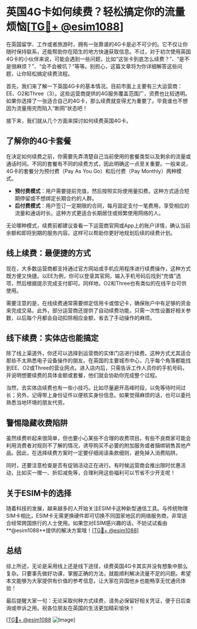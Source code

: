 # 英国4G卡如何续费？轻松搞定你的流量烦恼[[TG💪+ @esim1088](https://t.me/s/esim1088)]

在英国留学、工作或者旅游时，拥有一张靠谱的4G卡是必不可少的。它不仅让你随时保持联系，还能帮助你在陌生的地方快速获取信息。不过，对于初次使用英国4G卡的小伙伴来说，可能会遇到一些问题，比如“这张卡到底怎么续费？”、“是不是很麻烦？”、“会不会被坑？”等等。别担心，这篇文章将为你详细解答这些问题，让你轻松搞定续费流程。

首先，我们来了解一下英国4G卡的基本情况。目前市面上主要有三大运营商：EE、O2和Three（3）。这些运营商提供的4G服务覆盖范围广，资费也比较透明。如果你选择了一张适合自己的4G卡，那么续费就变得尤为重要了。毕竟谁也不想因为流量用完而陷入“断网”状态吧！

接下来，我们就从几个方面来探讨如何续费英国4G卡。

## **了解你的4G卡套餐**

在决定如何续费之前，你需要先弄清楚自己当前使用的套餐类型以及剩余的流量或通话时间。不同的套餐有不同的续费方式，因此明确这一点至关重要。一般来说，4G卡的套餐分为预付费（Pay As You Go）和后付费（Pay Monthly）两种模式。

- **预付费模式**：用户需要提前充值，然后按照实际使用量扣费。这种方式适合短期停留或不想绑定长期合约的人群。
- **后付费模式**：用户签订一定期限的合同，每月固定支付一笔费用，享受相应的流量和通话时长。这种方式更适合长期居住或频繁使用网络的人。

无论哪种模式，续费前都建议查看一下运营商官网或App上的账户详情，确认当前余额和即将到期的服务内容。这样可以帮助你更好地规划后续的续费计划。

## **线上续费：最便捷的方式**

现在，大多数运营商都支持通过官方网站或手机应用程序进行续费操作，这种方式既方便又快捷。以EE为例，你可以登录其官网，输入手机号码后找到“充值”选项，然后根据提示完成支付即可。同样地，O2和Three也有类似的在线平台可供使用。

需要注意的是，在线续费通常需要绑定信用卡或借记卡，确保账户中有足够的资金来完成交易。此外，部分运营商还提供了自动续费功能，只需一次性设置好相关参数，以后每个月都会自动扣除相应金额，省去了手动操作的麻烦。

## **线下续费：实体店也能搞定**

除了线上渠道外，你还可以选择到运营商的实体门店进行续费。这种方式尤其适合那些不太熟悉电子设备操作的朋友。在英国的主要城市中心，几乎每个角落都能找到EE、O2或Three的营业网点。进入店内后，只需告诉工作人员你的手机号码，并说明想要续费的具体金额或套餐，他们就会协助你完成整个过程。

当然，去实体店续费也有一些小技巧。比如尽量避开高峰时段，以免等待时间过长；另外，记得带上身份证件以便核实身份信息。如果觉得麻烦的话，也可以委托熟悉当地环境的朋友代劳。

## **警惕隐藏收费陷阱**

虽然续费听起来很简单，但也要小心某些不合理的收费项目。有些不良商家可能会利用消费者对规则不了解的情况，诱导购买不必要的附加服务或者捆绑销售其他产品。因此，在选择续费方案时一定要仔细阅读条款细则，避免掉入消费陷阱。

同时，还要注意检查是否有促销活动正在进行。有时候运营商会推出限时优惠活动，比如买一赠一、折扣减免等，合理利用这些福利可以节省不少开支呢！

## **关于ESIM卡的选择**

随着科技的发展，越来越多的人开始关注ESIM卡这种新型通信工具。与传统物理SIM卡相比，ESIM卡无需更换硬件即可切换不同国家地区的网络服务商，非常适合经常跨国旅行的人士使用。如果您对ESIM感兴趣的话，不妨试试看由**@esim1088**提供的解决方案哦！[[TG💪+ @esim1088](https://t.me/s/esim1088)]

## **总结**

综上所述，无论是采用线上还是线下途径，续费英国4G卡其实并没有想象中那么复杂。只要事先做好功课，掌握正确的方法，就能顺利解决流量不足的问题。希望本文能够为大家提供有价值的参考信息，让大家在异国他乡也能畅享无忧通讯体验！

最后提醒大家一句：无论采取何种方式续费，请务必保留好相关凭证，便于日后查询或申诉之用。祝各位朋友在英国的生活更加精彩愉快！

[[TG💪+ @esim1088](https://t.me/s/esim1088) ![Image](https://i.postimg.cc/4NQfJmqS/Snipaste-2025-05-13-00-14-12.png)]